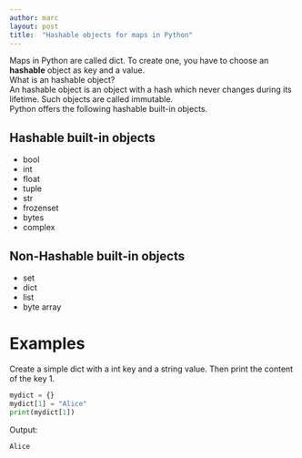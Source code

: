```yaml
---
author: marc
layout: post
title:  "Hashable objects for maps in Python"
---
```


Maps in Python are called dict. To create one, you have to choose an **hashable** object as key and a value.  
What is an hashable object?  
An hashable object is an object with a hash which never changes during its lifetime. Such objects are called immutable.  
Python offers the following hashable built-in objects.

## Hashable built-in objects

- bool       
- int   
- float            
- tuple       
- str 
- frozenset 
- bytes 
- complex 

## Non-Hashable built-in objects

- set 
- dict 
- list    
- byte array 

# Examples

Create a simple dict with a int key and a string value. Then print the content of the key 1.
```python
mydict = {}
mydict[1] = "Alice"
print(mydict[1])
```
Output:
```bash
Alice
```